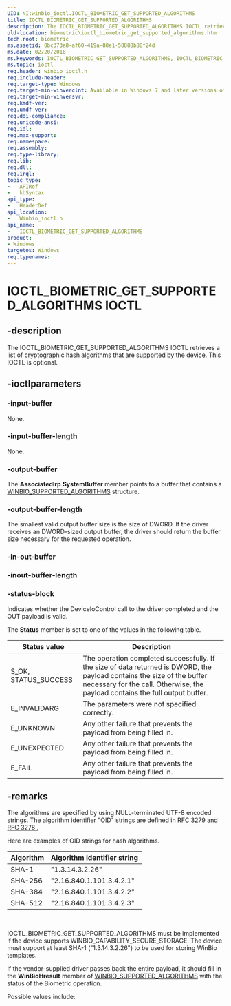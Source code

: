 ```yaml
---
UID: NI:winbio_ioctl.IOCTL_BIOMETRIC_GET_SUPPORTED_ALGORITHMS
title: IOCTL_BIOMETRIC_GET_SUPPORTED_ALGORITHMS
description: The IOCTL_BIOMETRIC_GET_SUPPORTED_ALGORITHMS IOCTL retrieves a list of cryptographic hash algorithms that are supported by the device. This IOCTL is optional.
old-location: biometric\ioctl_biometric_get_supported_algorithms.htm
tech.root: biometric
ms.assetid: 0bc373a8-af60-419a-88e1-58888b88f24d
ms.date: 02/20/2018
ms.keywords: IOCTL_BIOMETRIC_GET_SUPPORTED_ALGORITHMS, IOCTL_BIOMETRIC_GET_SUPPORTED_ALGORITHMS control, IOCTL_BIOMETRIC_GET_SUPPORTED_ALGORITHMS control code [Biometric Devices], biometric.ioctl_biometric_get_supported_algorithms, biometric_ref_64928d1a-978a-4bc9-8f4a-bac423c00133.xml, winbio_ioctl/IOCTL_BIOMETRIC_GET_SUPPORTED_ALGORITHMS
ms.topic: ioctl
req.header: winbio_ioctl.h
req.include-header: 
req.target-type: Windows
req.target-min-winverclnt: Available in Windows 7 and later versions of Windows.
req.target-min-winversvr: 
req.kmdf-ver: 
req.umdf-ver: 
req.ddi-compliance: 
req.unicode-ansi: 
req.idl: 
req.max-support: 
req.namespace: 
req.assembly: 
req.type-library: 
req.lib: 
req.dll: 
req.irql: 
topic_type:
-	APIRef
-	kbSyntax
api_type:
-	HeaderDef
api_location:
-	Winbio_ioctl.h
api_name:
-	IOCTL_BIOMETRIC_GET_SUPPORTED_ALGORITHMS
product:
- Windows
targetos: Windows
req.typenames: 
---
```


# IOCTL_BIOMETRIC_GET_SUPPORTED_ALGORITHMS IOCTL


## -description


The IOCTL_BIOMETRIC_GET_SUPPORTED_ALGORITHMS IOCTL retrieves a list of cryptographic hash algorithms that are supported by the device. This IOCTL is optional.


## -ioctlparameters




### -input-buffer

None.


### -input-buffer-length

None.


### -output-buffer

The <b>AssociatedIrp</b>.<b>SystemBuffer</b> member points to a buffer that contains a <a href="https://msdn.microsoft.com/library/windows/hardware/ff536478">WINBIO_SUPPORTED_ALGORITHMS</a> structure.


### -output-buffer-length

The smallest valid output buffer size is the size of DWORD.  If the driver receives an DWORD-sized output buffer, the driver should return the buffer size necessary for the requested operation.


### -in-out-buffer








### -inout-buffer-length








### -status-block

Indicates whether the DeviceIoControl call to the driver completed and the OUT payload is valid.

The <b>Status</b> member is set to one of the values in the following table.

|Status value|Description|
|--- |--- |
|S_OK, STATUS_SUCCESS|The operation completed successfully.  If the size of data returned is DWORD, the payload contains the size of the buffer necessary for the call.  Otherwise, the payload contains the full output buffer.|
|E_INVALIDARG|The parameters were not specified correctly.|
|E_UNKNOWN|Any other failure that prevents the payload from being filled in.|
|E_UNEXPECTED|Any other failure that prevents the payload from being filled in.|
|E_FAIL|Any other failure that prevents the payload from being filled in.|


## -remarks



The algorithms are specified by using NULL-terminated UTF-8 encoded strings.  The algorithm identifier "OID" strings are defined in <a href="https://go.microsoft.com/fwlink/p/?linkid=133011">RFC 3279 </a> and <a href="https://go.microsoft.com/fwlink/p/?linkid=133012">RFC 3278 </a><u>.</u>

Here are examples of OID strings for hash algorithms.

|Algorithm|Algorithm identifier string|
|--- |--- |
|SHA-1|"1.3.14.3.2.26"|
|SHA-256|"2.16.840.1.101.3.4.2.1"|
|SHA-384|"2.16.840.1.101.3.4.2.2"|
|SHA-512|"2.16.840.1.101.3.4.2.3"|
 

IOCTL_BIOMETRIC_GET_SUPPORTED_ALGORITHMS must be implemented if the device supports WINBIO_CAPABILITY_SECURE_STORAGE.  The device must support at least SHA-1 ("1.3.14.3.2.26") to be used for storing WinBio templates.

If the vendor-supplied driver passes back the entire payload, it should fill in the <b>WinBioHresult</b> member of <a href="https://msdn.microsoft.com/library/windows/hardware/ff536478">WINBIO_SUPPORTED_ALGORITHMS</a> with the status of the Biometric operation.

Possible values include:





